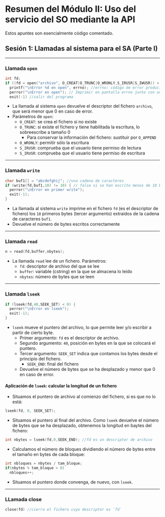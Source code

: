 # Resumen del Módulo II: Uso del servicio del SO mediante la API
Estos apuntes son esencialmente código comentado.

## Sesión 1: Llamadas al sistema para el SA (Parte I)
---
### Llamada `open`
```c
int fd;
if ((fd = open("archivo", O_CREAT|O_TRUNC|O_WRONLY,S_IRUSR|S_IWUSR)) < 0) // llamada al sistema open
  printf("\nError %d en open", errno); //errno: código de error producido por la llamada al sistema
  perror("\nError en open"); // Imprimir en pantalla errno junto con un mensaje de error
  exit(-1) //salir del programa
```
- La llamada al sistema `open` devuelve el descriptor del fichero `archivo`, que será menor que 0 en caso de error.
- Parámetros de `open`:
  - `O_CREAT`: se crea el fichero si no existe
  - `O_TRUNC`: si existe el fichero y tiene habilitada la escritura, lo sobreescribe a tamaño 0
    - Para conservar la información del fichero: sustituir por `O_APPEND`
  - `O_WRONLY`: permitir sólo la escritura
  - `S_IRUSR`: comprueba que el usuario tiene permiso de lectura
  - `S_IRUSR`: comprueba que el usuario tiene permiso de escritura
---

### Llamada `write`
```c
char buf1[] = "abcdefghij"; //una cadena de caracteres
if (write(fd,buf1,10) != 10) { // false si se han escrito menos de 10 bytes y se desencadena el error
  perror("\nError en primer write");
  exit(-1);
}
```
- La llamada al sistema `write` imprime en el fichero `fd` (es el descriptor de fichero) los `10` primeros bytes (tercer argumento) extraídos de la cadena de caracteres `buf1`.
- Devuelve el número de bytes escritos correctamente
---

### Llamada `read`
```c
n = read(fd,buffer,nbytes);
```
- La llamada `read` lee de un fichero. Parámetros:
  - `fd`: descriptor de archivo del que se lee
  - `buffer`: variable (cstring) en la que se almacena lo leído
  - `nbytes`: número de bytes que se leen
---

### Llamada `lseek`
```c
if (lseek(fd,40,SEEK_SET) < 0) {
  perror("\nError en lseek");
  exit(-1);
}
```
- `lseek` mueve  el puntero del archivo, lo que permite leer y/o escribir a partir de cierto byte.
  - Primer argumento: `fd` es el descriptor de archivo.
  - Segundo argumento: `40`, posición en bytes en la que se colocará el puntero.
  - Tercer argumento: `SEEK_SET` indica que contamos los bytes desde el principio del fichero.
    - `SEEK_END`: final del fichero
  - Devuelve el número de bytes que se ha desplazado y menor que 0 en caso de error.

#### Aplicación de `lseek`: calcular la longitud de un fichero
- Situamos el puntero de archivo al comienzo del fichero, si es que no lo está:
```c
lseek(fd, 0, SEEK_SET);
```
- Situamos el puntero al final del archivo. Como `lseek` devuelve el número de bytes que se ha desplazado, obtenemos la longitud en baytes del fichero:
```c
int nbytes = lseek(fd,0,SEEK_END); //fd es un descriptor de archivo
```
- Calculamos el número de bloques dividiendo el número de bytes entre el tamaño en bytes de cada bloque:
```c
int nbloques = nbytes / tam_bloque;
if(nbytes % tam_bloque > 0)
  nbloques++;
```
- Situamos el puntero donde convenga, de nuevo, con `lseek`.
---

### LLamada close
```c
close(fd) //cierra el fichero cuyo descriptor es `fd`
```
